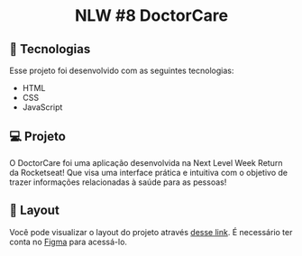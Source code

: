 <h1 align="center"> NLW #8 DoctorCare </h1>

## 🚀 Tecnologias

Esse projeto foi desenvolvido com as seguintes tecnologias:

- HTML
- CSS
- JavaScript

## 💻 Projeto

O DoctorCare foi uma aplicação desenvolvida na Next Level Week Return da Rocketseat! Que visa uma interface prática e intuitiva com o objetivo de trazer informações relacionadas à saúde para as pessoas!

## 🔖 Layout

Você pode visualizar o layout do projeto através [desse link](https://www.figma.com/community/file/1102912263666619803). É necessário ter conta no [Figma](https://figma.com) para acessá-lo.

